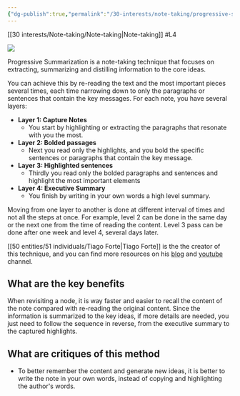 ```yaml
---
{"dg-publish":true,"permalink":"/30-interests/note-taking/progressive-summarization/progressive-summarization/","dgHomeLink":true,"dgPassFrontmatter":false}
---
```



[[30 interests/Note-taking/Note-taking|Note-taking]] #L4

![](https://i.imgur.com/zJiHGLJ.png)

Progressive Summarization is a note-taking technique that focuses on extracting, summarizing and distilling information to the core ideas.

You can achieve this by re-reading the text and the most important pieces several times, each time narrowing down to only the paragraphs or sentences that contain the key messages. For each note, you have several layers:

- **Layer 1: Capture Notes**
	- You start by highlighting or extracting the paragraphs that resonate with you the most.
- **Layer 2: Bolded passages**
	- Next you read only the highlights, and you bold the specific sentences or paragraphs that contain the key message.
- **Layer 3: Highlighted sentences**
	- Thirdly you read only the bolded paragraphs and sentences and highlight the most important elements
- **Layer 4: Executive Summary**
	- You finish by writing in your own words a high level summary.

Moving from one layer to another is done at different interval of times and not all the steps at once. For example, level 2 can be done in the same day or the next one from the time of reading the content. Level 3 pass can be done after one week and level 4, several days later.

[[50 entities/51 individuals/Tiago Forte|Tiago Forte]] is the the creator of this technique, and you can find more resources on his [blog](https://fortelabs.co/) and [youtube](https://www.youtube.com/c/TiagoForteLabs) channel.

## What are the key benefits

When revisiting a node, it is way faster and easier to recall the content of the note compared with re-reading the original content. Since the information is summarized to the key ideas, if more details are needed, you just need to follow the sequence in reverse, from the executive summary to the captured highlights.

## What are critiques of this method
- To better remember the content and generate new ideas, it is better to write the note in your own words, instead of copying and highlighting the author's words.
